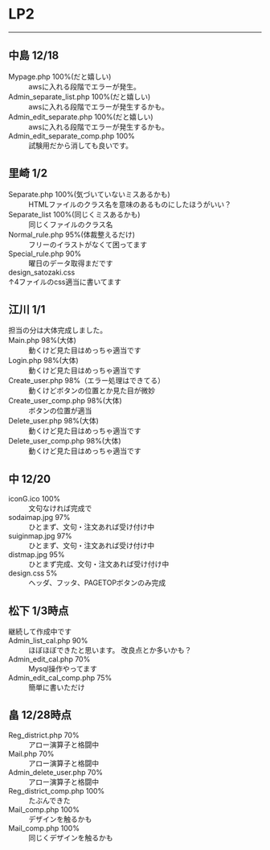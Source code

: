 # LP2
***
## 中島 12/18
<dl>
  <dt>Mypage.php 100%(だと嬉しい)</dt>
  <dd>awsに入れる段階でエラーが発生。</dd>
  <dt>Admin_separate_list.php 100%(だと嬉しい)</dt>
  <dd>awsに入れる段階でエラーが発生するかも。</dd>
  <dt>Admin_edit_separate.php 100%(だと嬉しい)</dt>
  <dd>awsに入れる段階でエラーが発生するかも。</dd>
  <dt>Admin_edit_separate_comp.php 100%</dt>
  <dd>試験用だから消しても良いです。</dd>
</dl>

## 里崎 1/2
<dl>
  <dt>Separate.php 100%(気づいていないミスあるかも)</dt>
    <dd>
      HTMLファイルのクラス名を意味のあるものにしたほうがいい？  
    </dd>  
  <dt>Separate_list 100%(同じくミスあるかも)</dt>
    <dd>
      同じくファイルのクラス名  
    </dd>  
  <dt>Normal_rule.php 95%(体裁整えるだけ)</dt>
    <dd>フリーのイラストがなくて困ってます</dd>  
  <dt>Special_rule.php 90%</dt>
    <dd>曜日のデータ取得まだです</dd>  
  <dt>design_satozaki.css</dt>
   ↑4ファイルのcss適当に書いてます
</dl>

## 江川 1/1
<dl>
  <dt>担当の分は大体完成しました。</dt>
  <dt>Main.php 98%(大体)</dt>
  <dd>動くけど見た目はめっちゃ適当です</dd>  
  <dt>Login.php 98%(大体)</dt>
  <dd>動くけど見た目はめっちゃ適当です</dd>
  <dt>Create_user.php 98%（エラー処理はできてる）</dt>
  <dd>動くけどボタンの位置とか見た目が微妙</dd> 
  <dt>Create_user_comp.php 98%(大体)</dt>
  <dd>ボタンの位置が適当</dd>
  <dt>Delete_user.php 98%(大体)</dt>
  <dd>動くけど見た目はめっちゃ適当です</dd>  
  <dt>Delete_user_comp.php 98%(大体)</dt>
  <dd>動くけど見た目はめっちゃ適当です</dd></dl>

## 中 12/20
<dl>
  <dt>iconG.ico 100%</dt>
  <dd>文句なければ完成で</dd>
  <dt>sodaimap.jpg 97%</dt>
  <dd>ひとまず、文句・注文あれば受け付け中</dd>
  <dt>suiginmap.jpg 97%</dt>
  <dd>ひとまず、文句・注文あれば受け付け中</dd>
  <dt>distmap.jpg 95%</dt>
  <dd>ひとまず完成、文句・注文あれば受け付け中</dd>
  <dt>design.css 5%</dt>
  <dd>ヘッダ、フッタ、PAGETOPボタンのみ完成</dd>
</dl>

## 松下 1/3時点
<dl>
  <dt>継続して作成中です</dt>
  <dt>Admin_list_cal.php 90%</dt>
  <dd>
    ほぼほぼできたと思います。
    改良点とか多いかも？
  </dd>
  <dt>Admin_edit_cal.php 70%</dt>
  <dd>Mysql操作やってます</dd>
  <dt>Admin_edit_cal_comp.php 75%</dt>
  <dd>簡単に書いただけ</dd>
</dl>

## 畠 12/28時点
<dl>
  <dt>Reg_district.php 70%</dt>
  <dd>アロー演算子と格闘中</dd>
  <dt>Mail.php 70%</dt>
  <dd>アロー演算子と格闘中</dd>
  <dt>Admin_delete_user.php 70%</dt>
  <dd>アロー演算子と格闘中</dd>
  <dt>Reg_district_comp.php 100%</dt>
  <dd>たぶんできた</dd>
  <dt>Mail_comp.php 100%</dt>
  <dd>デザインを触るかも</dd>
  <dt>Mail_comp.php 100%</dt>
  <dd>同じくデザインを触るかも</dd>
</dl>

